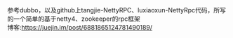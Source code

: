 参考dubbo，以及github上tangjie-NettyRPC、luxiaoxun-NettyRpc代码，所写的一个简单的基于netty4、zookeeper的rpc框架  
博客:https://juejin.im/post/6881865124781490189/



